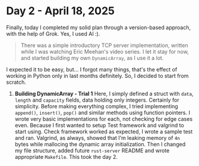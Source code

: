 # Day 2 - April 18, 2025

Finally, today I completed my solid plan through a version-based approach, with the help of Grok. Yes, I used AI :).

> There was a simple introductory TCP server implementation, written while I was watching Eric Meehan's video series. I let it stay for now, and started building my own `DynamicArray`, as I use it a lot.

I expected it to be easy, but... I forgot many things, that's the effect of working in Python only in last months definitely. So, I decided to start from scratch.

1. **Building DynamicArray - Trial 1**
Here, I simply defined a struct with `data`, `length` and `capacity` fields, data holding only integers. Certainly for simplicity. Before making everything complex, I tried implementing `append()`, `insert()`, `pop()` and similar methods using function pointers. I wrote very basic implementations for each, not checking for edge cases even. Because I first wanted to setup Test framework and valgrind to start using.
Check framework worked as expected, I wrote a sample test and ran. Valgrind, as always, showed that I'm leaking memory of `4n` bytes while mallocing the dynamic array initialization.
Then I changed my file structure, added future `rust-server` README and wrote appropriate `Makefile`. This took the day 2.
